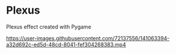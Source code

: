 # Plexus
Plexus effect created with Pygame

https://user-images.githubusercontent.com/72137556/141063394-a32d692c-ed5d-48cd-8041-fef304268383.mp4
